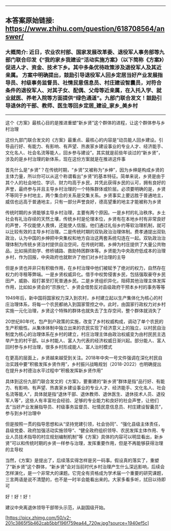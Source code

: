 ----------------------------------------
## 本答案原始链接: https://www.zhihu.com/question/618708564/answer/
### 大概简介: 近日，农业农村部、国家发展改革委、退役军人事务部等九部门联合印发《“我的家乡我建设”活动实施方案》（以下简称《方案》）促进人才、资金、技术下乡。其中多条优待政策涉及退役军人及其近亲属。 方案中明确提出，鼓励引导退役军人回乡定居当好产业发展指导员、村级事务监督员、社情民意信息员、村庄建设智囊员，对符合条件的退役军人、对其子女、配偶、父母等近亲属，在入托入学、就业就医、养老入院等方面提供“绿色通道”。九部门联合发文！鼓励引导退休的干部、教师、医生等回乡定居_建设_家乡_美乡村
----------------------------------------
这个《方案》最核心目的是推进重塑“新乡贤”这个群体的进程，让这个群体参与乡村治理

这份九部门联合发文的《方案》最重点、最核心的内容是“动员能人回乡建设。引导品行好、有能力、有影响、有声望、热衷家乡建设事业的专业人才、经济能手、文化名人、社会名流等能人，回乡参与建设”。其实就是前些年谈过的“新乡贤”，涉及的是乡村治理的新体系，现在这份方案就是在推进这件事

首先什么是“乡贤”？在传统时期，“乡贤”又被称为“乡绅”，因为乡绅是构成乡贤的主体力量，所以你可以从这个称谓看出”乡贤“的基本特征。简单来说，乡贤是由于其个人的社会地位、学识、财力均高于乡民，并凭此获得乡民的认可，拥有良好的声誉，最终参与并且主导乡村治理的一个特殊群体或阶层。必须要明确的是，乡贤不等同于乡村地主，两个集合的关系是交集关系。乡贤事实上要远胜于普通地主，威信也远高于普通地主，只有一部分声誉良好，德高望重的地主才能被称为乡贤

传统时期的乡贤能够主导乡村治理，主要有两个原因。一是乡村的礼治秩序。乡土社会有礼治存续的天然土壤，传统乡村是伦理本位，乡贤有在本地乡村有非常良好的声誉，不仅能使人畏惧，还能使人信服。他们通过礼俗乡约等软治理机制，就可以比较有效的主导乡村治理。二是传统时期的双轨政治治理体制。费孝通提出双轨政治，认为中国的乡绅把中央集权和地方自治这两套系统勾连在一起。双轨政治治理体制为传统乡贤治村提供自治空间，在传统时期，乡绅为村庄提供了大量公共物品，比如捐资助学、修桥铺路、救助特困群体等。乡贤能为中央政府低成本的治理乡村，作为回报，中央政府也就默许了他们对乡村治理的主导

但是乡贤也并非只有积极作用，在乡村治理中他们被赋予了绝对的权力，自然存在权力的寻租等弊端。一是乡贤权威异化。借手中权势侵害乡民，包括强取豪夺乡民田产，威胁、殴打甚至打死普通乡民。二是乡贤组织异化，阻碍其他治理主体发挥作用，比如如乡贤会的“宗族化”、乡贤会借势反对县级政府干预本乡村的事务等等

1949年后，新中国将国家权力深入到农村，乡村建立起以生产集体化为核心的村庄治理体系，将每一个农民都纳入到国家管控之中。此时，由国家行政权力对乡村实施一元化治理，乡贤这个特殊的群体也就失去了生存空间，整个群体就消失了

20世纪80年代，包产到户政策的实施，改变了乡村权威构成，调动了单个农民的生产积极性。从集体体制中独立出来的农民实现了经济意义上的独立，以村民自治制度为核心的治理体系在乡村的建立，村庄治理主体由政治权威变为由村民民主选举产生的村干部。以乡村能人、富人为代表的经济权威日渐兴起。部分能人、富人回村参与乡村治理，很多乡村形成能人、富人治村模式

在更高的层面上，乡贤越来越受到关注。2018年中央一号文件强调在深化村民自治实践中要“积极发挥乡贤作用”，乡村振兴战略规划（2018-2022）也明确提出在提升乡村德治水平过程中“积极发挥新乡贤作用”

具体到这份九部门联合发文的《方案》，要重建的“新乡贤”群体是指“品行好、有能力、有影响、有声望、热衷家乡建设事业的专业人才、经济能手、文化名人、社会名流等能人”，具体就是指“退休干部、退休教师、退休医生、退休技术人员、退役军人等”，这些人有丰富社会经验、足够的专业能力和良好的社会声誉，让他们去“当好产业发展指导员、村级事务监督员、社情民意信息员、村庄建设智囊员”，参与到乡村治理中

但是按照一贯的指导思想和从“坚持党建引领，社会协同”、“强化县级主体责任，县级党委、政府加强活动实施领导“、“健全政府组织领导、农民发挥主体作用、专业人员技术指导的村庄规划编制机制”等《方案》具体的内容可以明显看出，新乡贤”可以和传统时期的乡贤一样参与治理，发挥重要作用，但是不再能够获得治理的主导权

当然，《方案》是提出了，后续落实得怎样是另一码事。假设真的落实了，重塑了“新乡贤”这个群体，“新乡贤”会对当前时代乡村治理产生什么深远影响，后续会怎样演化，是一个非常大的课题。它完全有资格成为学术届一个重要的研究课题，三言两语是说不清楚的，也不是一时半会能看出来的。大家多看多听，拭目以待即可

好！好！好！

建议中央离退休领导干部带头示范，从副国级开始。




[https://picx.zhimg.com/50/v2-201c3865f5b462cab5bbf196f759ea44_720w.jpg?source=1940ef5c]

